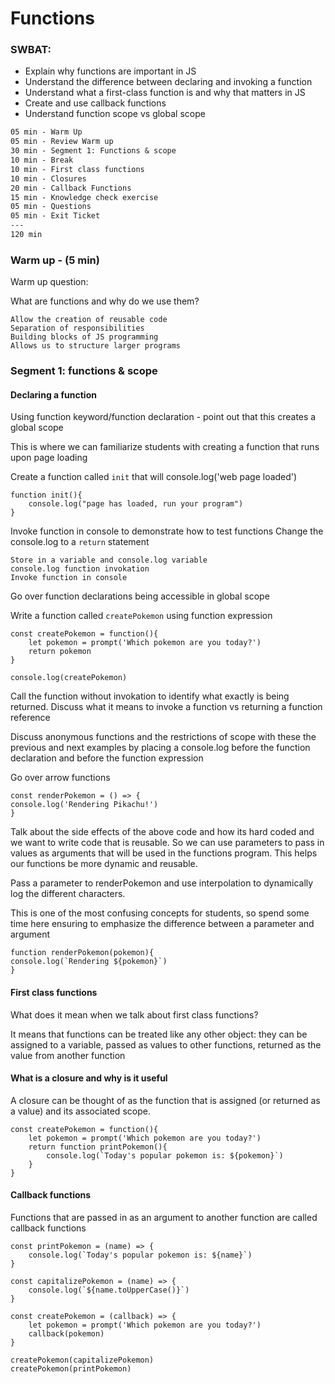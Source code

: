 # Functions

### SWBAT:

- Explain why functions are important in JS
- Understand the difference between declaring and invoking a function
- Understand what a first-class function is and why that matters in JS
- Create and use callback functions
- Understand function scope vs global scope

```txt
05 min - Warm Up
05 min - Review Warm up
30 min - Segment 1: Functions & scope
10 min - Break
10 min - First class functions
10 min - Closures
20 min - Callback Functions
15 min - Knowledge check exercise
05 min - Questions
05 min - Exit Ticket
---
120 min
```

### Warm up - (5 min)

Warm up question:

What are functions and why do we use them?

```
Allow the creation of reusable code
Separation of responsibilities
Building blocks of JS programming
Allows us to structure larger programs
```

### Segment 1: functions & scope

#### Declaring a function

Using function keyword/function declaration - point out that this creates a global scope

This is where we can familiarize students with creating a function that runs upon page loading

Create a function called `init` that will console.log('web page loaded')

```
function init(){
    console.log("page has loaded, run your program")
}

```
Invoke function in console to demonstrate how to test functions
Change the console.log to a `return` statement

```
Store in a variable and console.log variable
console.log function invokation
Invoke function in console
```

Go over function declarations being accessible in global scope

Write a function called `createPokemon` using function expression

```
const createPokemon = function(){
    let pokemon = prompt('Which pokemon are you today?')
    return pokemon
}

console.log(createPokemon)
```

Call the function without invokation to identify what exactly is being returned. Discuss what it means to invoke a function vs returning a function reference

Discuss anonymous functions and the restrictions of scope with these the previous and next examples by placing a console.log before the function declaration and before the function expression

Go over arrow functions

```
const renderPokemon = () => {
console.log('Rendering Pikachu!')
}
```

Talk about the side effects of the above code and how its hard coded and we want to write code that is reusable. So we can use parameters to pass in values as arguments that will be used in the functions program.
This helps our functions be more dynamic and reusable.

Pass a parameter to renderPokemon and use interpolation to dynamically log the different characters.

This is one of the most confusing concepts for students, so spend some time here ensuring to emphasize the difference between a parameter and argument

```
function renderPokemon(pokemon){
console.log(`Rendering ${pokemon}`)
}
```

#### First class functions

What does it mean when we talk about first class functions?

It means that functions can be treated like any other object: they can be assigned to a variable, passed as values to other functions, returned as the value from another function

#### What is a closure and why is it useful

A closure can be thought of as the function that is assigned (or returned as a value) and its associated scope.

```
const createPokemon = function(){
    let pokemon = prompt('Which pokemon are you today?')
    return function printPokemon(){
        console.log(`Today's popular pokemon is: ${pokemon}`)
    }
}
```

#### Callback functions

Functions that are passed in as an argument to another function are called callback functions

```
const printPokemon = (name) => {
    console.log(`Today's popular pokemon is: ${name}`)
}

const capitalizePokemon = (name) => {
    console.log(`${name.toUpperCase()}`)
}

const createPokemon = (callback) => {
    let pokemon = prompt('Which pokemon are you today?')
    callback(pokemon)
}

createPokemon(capitalizePokemon)
createPokemon(printPokemon)
```
